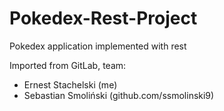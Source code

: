 # Pokedex-Rest-Project
Pokedex application implemented with rest

Imported from GitLab, team:

* Ernest Stachelski (me)
* Sebastian Smoliński (github.com/ssmolinski9)
